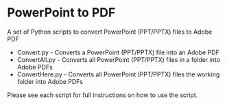 # PowerPoint to PDF

A set of Python scripts to convert PowerPoint (PPT/PPTX) files to Adobe PDF

- Convert.py - Converts a PowerPoint (PPT/PPTX) file into an Adobe PDF
- ConvertAll.py - Converts all PowerPoint (PPT/PPTX) files in a folder into Adobe PDFs
- ConvertHere.py - Converts all PowerPoint (PPT/PPTX) files the working folder into Adobe PDFs

Please see each script for full instructions on how to use the script.